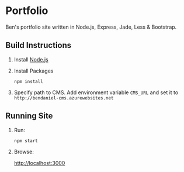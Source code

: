 # Portfolio
Ben's portfolio site written in Node.js, Express, Jade, Less &amp; Bootstrap.

## Build Instructions
1. Install [Node.js](https://nodejs.org/en/)

2. Install Packages
	```
	npm install
	```

3. Specify path to CMS. Add environment variable `CMS_URL` and set it to `http://bendaniel-cms.azurewebsites.net`

## Running Site
1. Run:
	```
	npm start
	```

2. Browse:

	[http://localhost:3000](http://localhost:3000)
